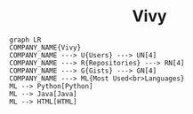 <h1 align="center">Vivy</h1>

```mermaid
graph LR
COMPANY_NAME{Vivy}
COMPANY_NAME ---> U{Users} ---> UN[4]
COMPANY_NAME ---> R{Repositories} ---> RN[4]
COMPANY_NAME ---> G{Gists} ---> GN[4]
COMPANY_NAME ---> ML{Most Used<br>Languages}
ML --> Python[Python]
ML --> Java[Java]
ML --> HTML[HTML]
```
